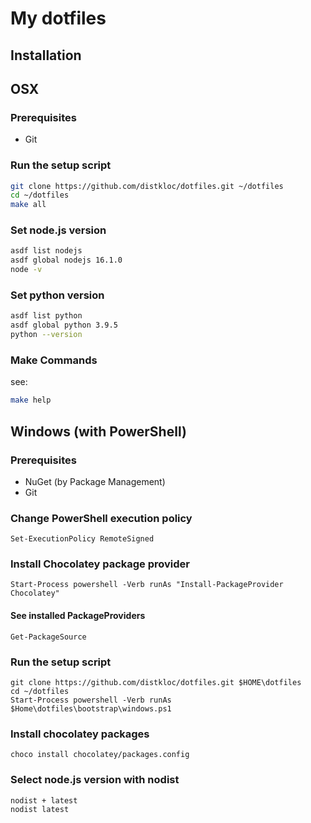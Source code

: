 # My dotfiles

## Installation

## OSX

### Prerequisites

- Git

### Run the setup script

```sh
git clone https://github.com/distkloc/dotfiles.git ~/dotfiles
cd ~/dotfiles
make all
```

### Set node.js version

```sh
asdf list nodejs
asdf global nodejs 16.1.0
node -v
```

### Set python version

```sh
asdf list python
asdf global python 3.9.5
python --version
```

### Make Commands

see:

```sh
make help
```

## Windows (with PowerShell)

### Prerequisites

- NuGet (by Package Management)
- Git

### Change PowerShell execution policy

```posh
Set-ExecutionPolicy RemoteSigned
```

### Install Chocolatey package provider

```posh
Start-Process powershell -Verb runAs "Install-PackageProvider Chocolatey"
```

#### See installed PackageProviders

```posh
Get-PackageSource
```

### Run the setup script

```posh
git clone https://github.com/distkloc/dotfiles.git $HOME\dotfiles
cd ~/dotfiles
Start-Process powershell -Verb runAs $Home\dotfiles\bootstrap\windows.ps1
```

### Install chocolatey packages

```posh
choco install chocolatey/packages.config
```

### Select node.js version with nodist

```posh
nodist + latest
nodist latest
```
